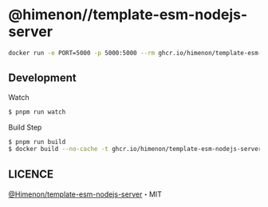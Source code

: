 # @himenon//template-esm-nodejs-server

```bash
docker run -e PORT=5000 -p 5000:5000 --rm ghcr.io/himenon/template-esm-nodejs-server
```

## Development

Watch

```bash
$ pnpm run watch
```

Build Step

```bash
$ pnpm run build
$ docker build --no-cache -t ghcr.io/himenon/template-esm-nodejs-server .
```

## LICENCE

[@Himenon/template-esm-nodejs-server](https://github.com/Himenon/template-esm-nodejs-server)・MIT

